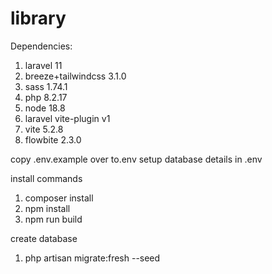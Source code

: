 # library
 
Dependencies:

1. laravel 11
2. breeze+tailwindcss 3.1.0
3. sass 1.74.1
4. php 8.2.17
5. node 18.8
6. laravel vite-plugin v1
7. vite 5.2.8
7. flowbite 2.3.0

copy .env.example over to.env
setup database details in .env

install commands
1. composer install
2. npm install
3. npm run build

create database
1. php artisan migrate:fresh --seed
